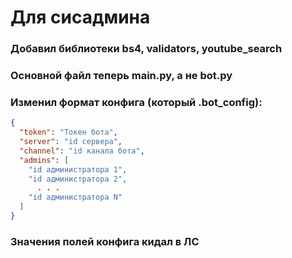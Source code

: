 # Для сисадмина
### Добавил библиотеки bs4, validators, youtube_search
### Основной файл теперь main.py, а не bot.py
### Изменил формат конфига (который .bot_config):
```json
{
  "token": "Токен бота",
  "server": "id сервера",
  "channel": "id канала бота",
  "admins": [
    "id администратора 1",
    "id администратора 2",
      . . .
    "id администратора N"
  ]
}
```
### Значения полей конфига кидал в ЛС